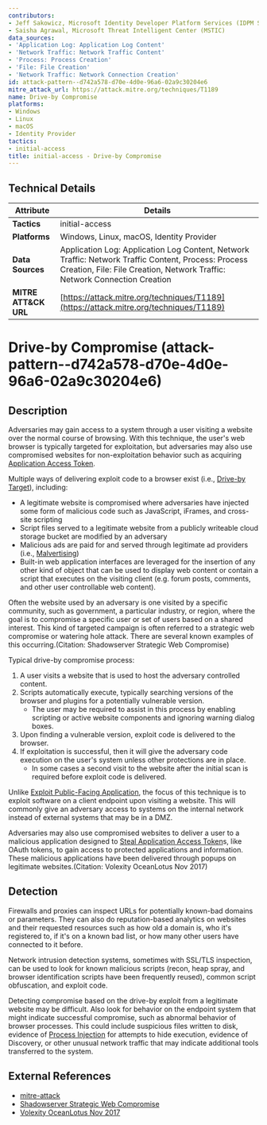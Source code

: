 ```yaml
---
contributors:
- Jeff Sakowicz, Microsoft Identity Developer Platform Services (IDPM Services)
- Saisha Agrawal, Microsoft Threat Intelligent Center (MSTIC)
data_sources:
- 'Application Log: Application Log Content'
- 'Network Traffic: Network Traffic Content'
- 'Process: Process Creation'
- 'File: File Creation'
- 'Network Traffic: Network Connection Creation'
id: attack-pattern--d742a578-d70e-4d0e-96a6-02a9c30204e6
mitre_attack_url: https://attack.mitre.org/techniques/T1189
name: Drive-by Compromise
platforms:
- Windows
- Linux
- macOS
- Identity Provider
tactics:
- initial-access
title: initial-access - Drive-by Compromise
---
```


## Technical Details

| Attribute | Details |
|-----------|----------|
| **Tactics** | initial-access |
| **Platforms** | Windows, Linux, macOS, Identity Provider |
| **Data Sources** | Application Log: Application Log Content, Network Traffic: Network Traffic Content, Process: Process Creation, File: File Creation, Network Traffic: Network Connection Creation |
| **MITRE ATT&CK URL** | [https://attack.mitre.org/techniques/T1189](https://attack.mitre.org/techniques/T1189) |

# Drive-by Compromise (attack-pattern--d742a578-d70e-4d0e-96a6-02a9c30204e6)

## Description
Adversaries may gain access to a system through a user visiting a website over the normal course of browsing. With this technique, the user's web browser is typically targeted for exploitation, but adversaries may also use compromised websites for non-exploitation behavior such as acquiring [Application Access Token](https://attack.mitre.org/techniques/T1550/001).

Multiple ways of delivering exploit code to a browser exist (i.e., [Drive-by Target](https://attack.mitre.org/techniques/T1608/004)), including:

* A legitimate website is compromised where adversaries have injected some form of malicious code such as JavaScript, iFrames, and cross-site scripting
* Script files served to a legitimate website from a publicly writeable cloud storage bucket are modified by an adversary
* Malicious ads are paid for and served through legitimate ad providers (i.e., [Malvertising](https://attack.mitre.org/techniques/T1583/008))
* Built-in web application interfaces are leveraged for the insertion of any other kind of object that can be used to display web content or contain a script that executes on the visiting client (e.g. forum posts, comments, and other user controllable web content).

Often the website used by an adversary is one visited by a specific community, such as government, a particular industry, or region, where the goal is to compromise a specific user or set of users based on a shared interest. This kind of targeted campaign is often referred to a strategic web compromise or watering hole attack. There are several known examples of this occurring.(Citation: Shadowserver Strategic Web Compromise)

Typical drive-by compromise process:

1. A user visits a website that is used to host the adversary controlled content.
2. Scripts automatically execute, typically searching versions of the browser and plugins for a potentially vulnerable version. 
    * The user may be required to assist in this process by enabling scripting or active website components and ignoring warning dialog boxes.
3. Upon finding a vulnerable version, exploit code is delivered to the browser.
4. If exploitation is successful, then it will give the adversary code execution on the user's system unless other protections are in place.
    * In some cases a second visit to the website after the initial scan is required before exploit code is delivered.

Unlike [Exploit Public-Facing Application](https://attack.mitre.org/techniques/T1190), the focus of this technique is to exploit software on a client endpoint upon visiting a website. This will commonly give an adversary access to systems on the internal network instead of external systems that may be in a DMZ.

Adversaries may also use compromised websites to deliver a user to a malicious application designed to [Steal Application Access Token](https://attack.mitre.org/techniques/T1528)s, like OAuth tokens, to gain access to protected applications and information. These malicious applications have been delivered through popups on legitimate websites.(Citation: Volexity OceanLotus Nov 2017)

## Detection
Firewalls and proxies can inspect URLs for potentially known-bad domains or parameters. They can also do reputation-based analytics on websites and their requested resources such as how old a domain is, who it's registered to, if it's on a known bad list, or how many other users have connected to it before.

Network intrusion detection systems, sometimes with SSL/TLS inspection, can be used to look for known malicious scripts (recon, heap spray, and browser identification scripts have been frequently reused), common script obfuscation, and exploit code.

Detecting compromise based on the drive-by exploit from a legitimate website may be difficult. Also look for behavior on the endpoint system that might indicate successful compromise, such as abnormal behavior of browser processes. This could include suspicious files written to disk, evidence of [Process Injection](https://attack.mitre.org/techniques/T1055) for attempts to hide execution, evidence of Discovery, or other unusual network traffic that may indicate additional tools transferred to the system.

## External References
- [mitre-attack](https://attack.mitre.org/techniques/T1189)
- [Shadowserver Strategic Web Compromise](http://blog.shadowserver.org/2012/05/15/cyber-espionage-strategic-web-compromises-trusted-websites-serving-dangerous-results/)
- [Volexity OceanLotus Nov 2017](https://www.volexity.com/blog/2017/11/06/oceanlotus-blossoms-mass-digital-surveillance-and-exploitation-of-asean-nations-the-media-human-rights-and-civil-society/)
